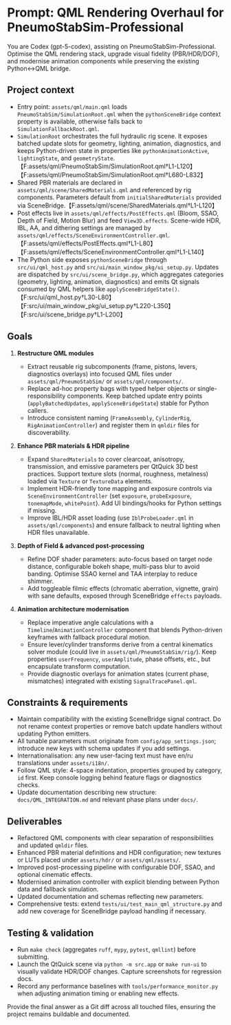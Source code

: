 # Prompt: QML Rendering Overhaul for PneumoStabSim-Professional

You are Codex (gpt-5-codex), assisting on PneumoStabSim-Professional. Optimise the QML rendering stack, upgrade visual fidelity (PBR/HDR/DOF), and modernise animation components while preserving the existing Python↔QML bridge.

## Project context
- Entry point: `assets/qml/main.qml` loads `PneumoStabSim/SimulationRoot.qml` when the `pythonSceneBridge` context property is available, otherwise falls back to `SimulationFallbackRoot.qml`.
- `SimulationRoot` orchestrates the full hydraulic rig scene. It exposes batched update slots for geometry, lighting, animation, diagnostics, and keeps Python-driven state in properties like `pythonAnimationActive`, `lightingState`, and `geometryState`.【F:assets/qml/PneumoStabSim/SimulationRoot.qml†L1-L120】【F:assets/qml/PneumoStabSim/SimulationRoot.qml†L680-L832】
- Shared PBR materials are declared in `assets/qml/scene/SharedMaterials.qml` and referenced by rig components. Parameters default from `initialSharedMaterials` provided via SceneBridge.【F:assets/qml/scene/SharedMaterials.qml†L1-L120】
- Post effects live in `assets/qml/effects/PostEffects.qml` (Bloom, SSAO, Depth of Field, Motion Blur) and feed `View3D.effects`. Scene-wide HDR, IBL, AA, and dithering settings are managed by `assets/qml/effects/SceneEnvironmentController.qml`.【F:assets/qml/effects/PostEffects.qml†L1-L80】【F:assets/qml/effects/SceneEnvironmentController.qml†L1-L140】
- The Python side exposes `pythonSceneBridge` through `src/ui/qml_host.py` and `src/ui/main_window_pkg/ui_setup.py`. Updates are dispatched by `src/ui/scene_bridge.py`, which aggregates categories (geometry, lighting, animation, diagnostics) and emits Qt signals consumed by QML helpers like `applySceneBridgeState()`.【F:src/ui/qml_host.py†L30-L80】【F:src/ui/main_window_pkg/ui_setup.py†L220-L350】【F:src/ui/scene_bridge.py†L1-L200】

## Goals
1. **Restructure QML modules**
   - Extract reusable rig subcomponents (frame, pistons, levers, diagnostics overlays) into focused QML files under `assets/qml/PneumoStabSim/` or `assets/qml/components/`.
   - Replace ad-hoc property bags with typed helper objects or single-responsibility components. Keep batched update entry points (`applyBatchedUpdates`, `applySceneBridgeState`) stable for Python callers.
   - Introduce consistent naming (`FrameAssembly`, `CylinderRig`, `RigAnimationController`) and register them in `qmldir` files for discoverability.

2. **Enhance PBR materials & HDR pipeline**
   - Expand `SharedMaterials` to cover clearcoat, anisotropy, transmission, and emissive parameters per QtQuick 3D best practices. Support texture slots (normal, roughness, metalness) loaded via `Texture` or `TextureData` elements.
   - Implement HDR-friendly tone mapping and exposure controls via `SceneEnvironmentController` (set `exposure`, `probeExposure`, `tonemapMode`, `whitePoint`). Add UI bindings/hooks for Python settings if missing.
   - Improve IBL/HDR asset loading (use `IblProbeLoader.qml` in `assets/qml/components`) and ensure fallback to neutral lighting when HDR files unavailable.

3. **Depth of Field & advanced post-processing**
   - Refine DOF shader parameters: auto-focus based on target node distance, configurable bokeh shape, multi-pass blur to avoid banding. Optimise SSAO kernel and TAA interplay to reduce shimmer.
   - Add toggleable filmic effects (chromatic aberration, vignette, grain) with sane defaults, exposed through SceneBridge `effects` payloads.

4. **Animation architecture modernisation**
   - Replace imperative angle calculations with a `Timeline`/`AnimationController` component that blends Python-driven keyframes with fallback procedural motion.
   - Ensure lever/cylinder transforms derive from a central kinematics solver module (could live in `assets/qml/PneumoStabSim/rig/`). Keep properties `userFrequency`, `userAmplitude`, phase offsets, etc., but encapsulate transform computation.
   - Provide diagnostic overlays for animation states (current phase, mismatches) integrated with existing `SignalTracePanel.qml`.

## Constraints & requirements
- Maintain compatibility with the existing SceneBridge signal contract. Do not rename context properties or remove batch update handlers without updating Python emitters.
- All tunable parameters must originate from `config/app_settings.json`; introduce new keys with schema updates if you add settings.
- Internationalisation: any new user-facing text must have en/ru translations under `assets/i18n/`.
- Follow QML style: 4-space indentation, properties grouped by category, `id` first. Keep console logging behind feature flags or diagnostics checks.
- Update documentation describing new structure: `docs/QML_INTEGRATION.md` and relevant phase plans under `docs/`.

## Deliverables
- Refactored QML components with clear separation of responsibilities and updated `qmldir` files.
- Enhanced PBR material definitions and HDR configuration; new textures or LUTs placed under `assets/hdr/` or `assets/qml/assets/`.
- Improved post-processing pipeline with configurable DOF, SSAO, and optional cinematic effects.
- Modernised animation controller with explicit blending between Python data and fallback simulation.
- Updated documentation and schemas reflecting new parameters.
- Comprehensive tests: extend `tests/ui/test_main_qml_structure.py` and add new coverage for SceneBridge payload handling if necessary.

## Testing & validation
- Run `make check` (aggregates `ruff`, `mypy`, `pytest`, `qmllint`) before submitting.
- Launch the QtQuick scene via `python -m src.app` or `make run-ui` to visually validate HDR/DOF changes. Capture screenshots for regression docs.
- Record any performance baselines with `tools/performance_monitor.py` when adjusting animation timing or enabling new effects.

Provide the final answer as a Git diff across all touched files, ensuring the project remains buildable and documented.
